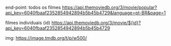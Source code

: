 end-point:
todos os filmes
https://api.themoviedb.org/3/movie/popular?api_key=6040fbaaf2352854942894b5b45b4729&language=pt-BR&page=1

filmes individuais (id)
https://api.themoviedb.org/3/movie/${id}?api_key=6040fbaaf2352854942894b5b45b4729

img: https://image.tmdb.org/t/p/w500/
